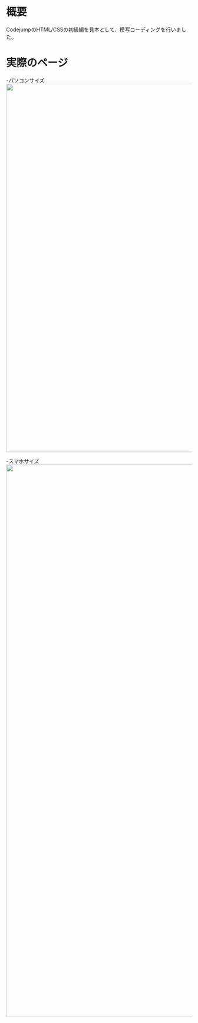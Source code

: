 # 概要
CodejumpのHTML/CSSの初級編を見本として、模写コーディングを行いました。

# 実際のページ

-パソコンサイズ<br >
<img height="1000" src="https://github.com/Inoue-T826/html_lesson2/assets/170819367/95a668c6-fd61-43dc-a7dc-70e96111db9b">
<br >

-スマホサイズ<br >
<img height="1500" src="https://github.com/Inoue-T826/html_lesson2/assets/170819367/842546bf-e10e-4635-9b3c-124d1a6c604b">
